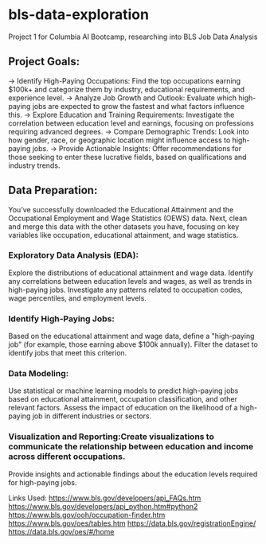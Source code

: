 # bls-data-exploration
Project 1 for Columbia AI Bootcamp, researching into BLS Job Data Analysis

## Project Goals:
-> Identify High-Paying Occupations: Find the top occupations earning $100k+ and categorize them by industry, educational requirements, and experience level.
-> Analyze Job Growth and Outlook: Evaluate which high-paying jobs are expected to grow the fastest and what factors influence this.
-> Explore Education and Training Requirements: Investigate the correlation between education level and earnings, focusing on professions requiring advanced degrees.
-> Compare Demographic Trends: Look into how gender, race, or geographic location might influence access to high-paying jobs.
-> Provide Actionable Insights: Offer recommendations for those seeking to enter these lucrative fields, based on qualifications and industry trends.


## Data Preparation:
You’ve successfully downloaded the Educational Attainment and the Occupational Employment and Wage Statistics (OEWS) data. Next, clean and merge this data with the other datasets you have, focusing on key variables like occupation, educational attainment, and wage statistics.
### Exploratory Data Analysis (EDA):
Explore the distributions of educational attainment and wage data.
Identify any correlations between education levels and wages, as well as trends in high-paying jobs.
Investigate any patterns related to occupation codes, wage percentiles, and employment levels.
### Identify High-Paying Jobs:
Based on the educational attainment and wage data, define a "high-paying job" (for example, those earning above $100k annually).
Filter the dataset to identify jobs that meet this criterion.
### Data Modeling:
Use statistical or machine learning models to predict high-paying jobs based on educational attainment, occupation classification, and other relevant factors.
Assess the impact of education on the likelihood of a high-paying job in different industries or sectors.
### Visualization and Reporting:Create visualizations to communicate the relationship between education and income across different occupations.
Provide insights and actionable findings about the education levels required for high-paying jobs.

Links Used:
https://www.bls.gov/developers/api_FAQs.htm
https://www.bls.gov/developers/api_python.htm#python2
https://www.bls.gov/ooh/occupation-finder.htm
https://www.bls.gov/oes/tables.htm
https://data.bls.gov/registrationEngine/
https://data.bls.gov/oes/#/home
